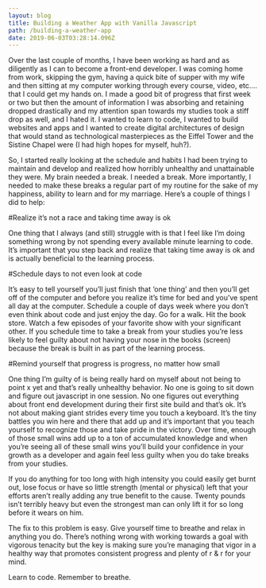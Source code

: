 ```yaml
---
layout: blog
title: Building a Weather App with Vanilla Javascript
path: /building-a-weather-app
date: 2019-06-03T03:28:14.096Z
---
```

Over the last couple of months, I have been working as hard and as diligently as I can to become a front-end developer. I was coming home from work, skipping the gym, having a quick bite of supper with my wife and then sitting at my computer working through every course, video, etc.… that I could get my hands on. I made a good bit of progress that first week or two but then the amount of information I was absorbing and retaining dropped drastically and my attention span towards my studies took a stiff drop as well, and I hated it. I wanted to learn to code, I wanted to build websites and apps and I wanted to create digital architectures of design that would stand as technological masterpieces as the Eiffel Tower and the Sistine Chapel were (I had high hopes for myself, huh?).

So, I started really looking at the schedule and habits I had been trying to maintain and develop and realized how horribly unhealthy and unattainable they were. My brain needed a break. I needed a break. More importantly, I needed to make these breaks a regular part of my routine for the sake of my happiness, ability to learn and for my marriage. Here’s a couple of things I did to help:

#Realize it’s not a race and taking time away is ok

One thing that I always (and still) struggle with is that I feel like I’m doing something wrong by not spending every available minute learning to code. It’s important that you step back and realize that taking time away is ok and is actually beneficial to the learning process.

#Schedule days to not even look at code

It’s easy to tell yourself you’ll just finish that ‘one thing’ and then you’ll get off of the computer and before you realize it’s time for bed and you’ve spent all day at the computer. Schedule a couple of days week where you don’t even think about code and just enjoy the day. Go for a walk. Hit the book store. Watch a few episodes of your favorite show with your significant other. If you schedule time to take a break from your studies you’re less likely to feel guilty about not having your nose in the books (screen) because the break is built in as part of the learning process.

#Remind yourself that progress is progress, no matter how small

One thing I’m guilty of is being really hard on myself about not being to point x yet and that’s really unhealthy behavior. No one is going to sit down and figure out javascript in one session. No one figures out everything about front end development during their first site build and that’s ok. It’s not about making giant strides every time you touch a keyboard. It’s the tiny battles you win here and there that add up and it’s important that you teach yourself to recognize those and take pride in the victory. Over time, enough of those small wins add up to a ton of accumulated knowledge and when you’re seeing all of these small wins you’ll build your confidence in your growth as a developer and again feel less guilty when you do take breaks from your studies.

If you do anything for too long with high intensity you could easily get burnt out, lose focus or have so little strength (mental or physical) left that your efforts aren’t really adding any true benefit to the cause. Twenty pounds isn’t terribly heavy but even the strongest man can only lift it for so long before it wears on him.

The fix to this problem is easy. Give yourself time to breathe and relax in anything you do. There’s nothing wrong with working towards a goal with vigorous tenacity but the key is making sure you’re managing that vigor in a healthy way that promotes consistent progress and plenty of r & r for your mind.

Learn to code. Remember to breathe.
